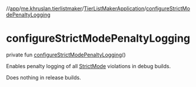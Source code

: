 //[app](../../../index.md)/[me.khruslan.tierlistmaker](../index.md)/[TierListMakerApplication](index.md)/[configureStrictModePenaltyLogging](configure-strict-mode-penalty-logging.md)

# configureStrictModePenaltyLogging

private fun [configureStrictModePenaltyLogging](configure-strict-mode-penalty-logging.md)()

Enables penalty logging of all [StrictMode](https://developer.android.com/reference/kotlin/android/os/StrictMode.html) violations in debug builds.

Does nothing in release builds.
